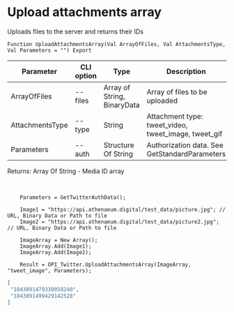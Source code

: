 ﻿---
sidebar_position: 7
---

# Upload attachments array
 Uploads files to the server and returns their IDs



`Function UploadAttachmentsArray(Val ArrayOfFiles, Val AttachmentsType, Val Parameters = "") Export`

  | Parameter | CLI option | Type | Description |
  |-|-|-|-|
  | ArrayOfFiles | --files | Array of String, BinaryData | Array of files to be uploaded |
  | AttachmentsType | --type | String | Attachment type: tweet_video, tweet_image, tweet_gif |
  | Parameters | --auth | Structure Of String | Authorization data. See GetStandardParameters |

  
  Returns:  Array Of String - Media ID array

<br/>




```bsl title="Code example"
    Parameters = GetTwitterAuthData();

    Image1 = "https://api.athenaeum.digital/test_data/picture.jpg"; // URL, Binary Data or Path to file
    Image2 = "https://api.athenaeum.digital/test_data/picture2.jpg"; // URL, Binary Data or Path to file

    ImageArray = New Array();
    ImageArray.Add(Image1);
    ImageArray.Add(Image2);

    Result = OPI_Twitter.UploadAttachmentsArray(ImageArray, "tweet_image", Parameters);
```
 



```json title="Result"
[
 "1843891479330058240",
 "1843891499429142528"
]
```
